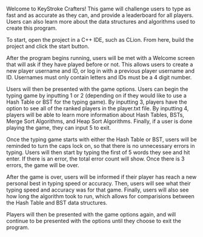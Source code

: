 Welcome to KeyStroke Crafters! This game will challenge users to type as fast and as accurate as they can, and provide a leaderboard for all players. Users can also learn more about the data structures and algorithms used to create this program.

To start, open the project in a C++ IDE, such as CLion. From here, build the project and click the start button.

After the program begins running, users will be met with a Welcome screen that will ask if they have played before or not. This allows users to create a new player username and ID, or log in with a previous player username and ID. Usernames must only contain letters and IDs must be a 4 digit number. 

Users will then be presented with the game options. Users can begin the typing game by inputting 1 or 2 (depending on if they would like to use a Hash Table or BST for the typing game). By inputting 3, players have the option to see all of the ranked players in the player.txt file. By inputting 4, players will be able to learn more information about Hash Tables, BSTs, Merge Sort Algorithms, and Heap Sort Algorithms. Finally, if a user is done playing the game, they can input 5 to exit.

Once the typing game starts with either the Hash Table or BST, users will be reminded to turn the caps lock on, so that there is no unnecessary errors in typing. Users will then start by typing the first of 5 words they see and hit enter. If there is an error, the total error count will show. Once there is 3 errors, the game will be over. 

After the game is over, users will be informed if their player has reach a new personal best in typing speed or accuracy. Then, users will see what their typing speed and accuracy was for that game. Finally, users will also see how long the algorithm took to run, which allows for comparisions between the Hash Table and BST data structures.

Players will then be presented with the game options again, and will continue to be presented with the options until they choose to exit the program.
